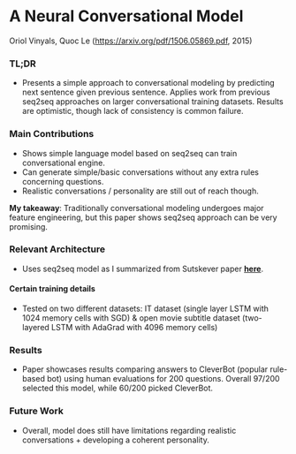 # A Neural Conversational Model

Oriol Vinyals, Quoc Le
(https://arxiv.org/pdf/1506.05869.pdf, 2015)

### TL;DR
- Presents a simple approach to conversational modeling by predicting next sentence given previous sentence. Applies work from previous seq2seq approaches on larger conversational training datasets. Results are optimistic, though lack of consistency is common failure.

### Main Contributions
- Shows simple language model based on seq2seq can train conversational engine.
- Can generate simple/basic conversations without any extra rules concerning questions.
- Realistic conversations / personality are still out of reach though.

**My takeaway**: Traditionally conversational modeling undergoes major feature engineering, but this paper shows seq2seq approach can be very promising.

### Relevant Architecture
- Uses seq2seq model as I summarized from Sutskever paper [**here**](https://github.com/sviswana/deeplearning-paper-summaries/blob/master/SequenceToSequence.md).

#### Certain training details
- Tested on two different datasets: IT dataset (single layer LSTM with 1024 memory cells with SGD) & open movie subtitle dataset (two-layered LSTM with AdaGrad with 4096 memory cells)

### Results
- Paper showcases results comparing answers to CleverBot (popular rule-based bot) using human evaluations for 200 questions. Overall 97/200 selected this model, while 60/200 picked CleverBot.

### Future Work
- Overall, model does still have limitations regarding realistic conversations + developing a coherent personality.
